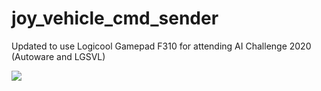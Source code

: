 # joy_vehicle_cmd_sender
Updated to use Logicool Gamepad F310 for attending AI Challenge 2020 (Autoware and LGSVL)

![](https://lh3.googleusercontent.com/1BmaDuU9CmCNVesuKjhQt7834X22mbFp9zsEAwsXnCp9IqdHJz67phkouAKg0g7fntBw21rhM5E-Gyk6BVYiyhaYbDz6wP_rf4D9H6VD-wk8eN0SrpgDAaUEOHGlg8afF5F3IzVsGg)
